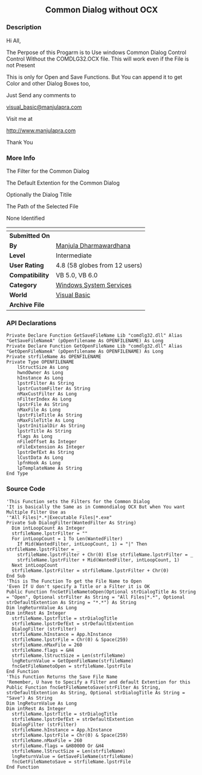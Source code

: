 ﻿<div align="center">

## Common Dialog without OCX


</div>

### Description

Hi All,

The Perpose of this Progarm is to Use windows Common Dialog Control Control Without the COMDLG32.OCX file. This will work even if the File is not Present

This is only for Open and Save Functions. But You can append it to get Color and other Dialog Boxes too,

Just Send any comments to

visual_basic@manjulapra.com

Visit me at

http://www.manjulapra.com

Thank You
 
### More Info
 
The Filter for the Common Dialog

The Default Extention for the Common Dialog

Optionally the Dialog Titile

The Path of the Selected File

None Identified


<span>             |<span>
---                |---
**Submitted On**   |
**By**             |[Manjula Dharmawardhana](https://github.com/Planet-Source-Code/PSCIndex/blob/master/ByAuthor/manjula-dharmawardhana.md)
**Level**          |Intermediate
**User Rating**    |4.8 (58 globes from 12 users)
**Compatibility**  |VB 5\.0, VB 6\.0
**Category**       |[Windows System Services](https://github.com/Planet-Source-Code/PSCIndex/blob/master/ByCategory/windows-system-services__1-35.md)
**World**          |[Visual Basic](https://github.com/Planet-Source-Code/PSCIndex/blob/master/ByWorld/visual-basic.md)
**Archive File**   |[](https://github.com/Planet-Source-Code/manjula-dharmawardhana-common-dialog-without-ocx__1-13368/archive/master.zip)

### API Declarations

```
Private Declare Function GetSaveFileName Lib "comdlg32.dll" Alias "GetSaveFileNameA" (pOpenfilename As OPENFILENAME) As Long
Private Declare Function GetOpenFileName Lib "comdlg32.dll" Alias "GetOpenFileNameA" (pOpenfilename As OPENFILENAME) As Long
Private strfileName As OPENFILENAME
Private Type OPENFILENAME
    lStructSize As Long
    hwndOwner As Long
    hInstance As Long
    lpstrFilter As String
    lpstrCustomFilter As String
    nMaxCustFilter As Long
    nFilterIndex As Long
    lpstrFile As String
    nMaxFile As Long
    lpstrFileTitle As String
    nMaxFileTitle As Long
    lpstrInitialDir As String
    lpstrTitle As String
    flags As Long
    nFileOffset As Integer
    nFileExtension As Integer
    lpstrDefExt As String
    lCustData As Long
    lpfnHook As Long
    lpTemplateName As String
End Type
```


### Source Code

```
'This Function sets the Filters for the Common Dialog
'It is basically the Same as in Commondialog OCX But when You want Multiple Filter Use as
'"All Files|*.*|Executable Files|*.exe"
Private Sub DialogFilter(WantedFilter As String)
  Dim intLoopCount As Integer
  strfileName.lpstrFilter = ""
  For intLoopCount = 1 To Len(WantedFilter)
    If Mid(WantedFilter, intLoopCount, 1) = "|" Then strfileName.lpstrFilter = _
    strfileName.lpstrFilter + Chr(0) Else strfileName.lpstrFilter = _
    strfileName.lpstrFilter + Mid(WantedFilter, intLoopCount, 1)
  Next intLoopCount
  strfileName.lpstrFilter = strfileName.lpstrFilter + Chr(0)
End Sub
'This is The Function To get the File Name to Open
'Even If U don't specify a Title or a Filter it is OK
Public Function fncGetFileNametoOpen(Optional strDialogTitle As String = "Open", Optional strFilter As String = "All Files|*.*", Optional strDefaultExtention As String = "*.*") As String
Dim lngReturnValue As Long
Dim intRest As Integer
  strfileName.lpstrTitle = strDialogTitle
  strfileName.lpstrDefExt = strDefaultExtention
  DialogFilter (strFilter)
  strfileName.hInstance = App.hInstance
  strfileName.lpstrFile = Chr(0) & Space(259)
  strfileName.nMaxFile = 260
  strfileName.flags = &H4
  strfileName.lStructSize = Len(strfileName)
  lngReturnValue = GetOpenFileName(strfileName)
  fncGetFileNametoOpen = strfileName.lpstrFile
End Function
'This Function Returns the Save File Name
'Remember, U have to Specify a Filter and default Extention for this
Public Function fncGetFileNametoSave(strFilter As String, strDefaultExtention As String, Optional strDialogTitle As String = "Save") As String
Dim lngReturnValue As Long
Dim intRest As Integer
  strfileName.lpstrTitle = strDialogTitle
  strfileName.lpstrDefExt = strDefaultExtention
  DialogFilter (strFilter)
  strfileName.hInstance = App.hInstance
  strfileName.lpstrFile = Chr(0) & Space(259)
  strfileName.nMaxFile = 260
  strfileName.flags = &H80000 Or &H4
  strfileName.lStructSize = Len(strfileName)
  lngReturnValue = GetSaveFileName(strfileName)
  fncGetFileNametoSave = strfileName.lpstrFile
End Function
```

